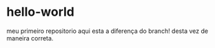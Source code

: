 # hello-world
meu primeiro repositorio
aqui esta a diferença do branch! desta vez de maneira correta.
